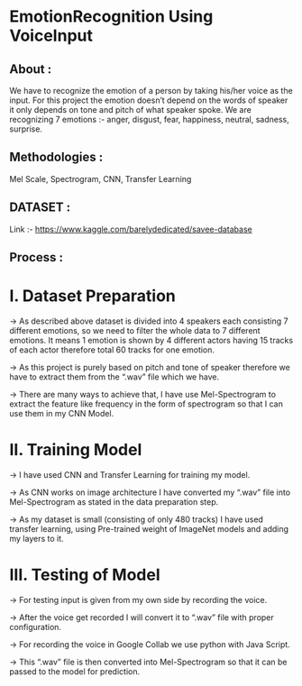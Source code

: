 # EmotionRecognition Using VoiceInput

## About :
We have to recognize the emotion of a person by taking his/her voice as the input. For this project the emotion doesn’t depend on the words of speaker it only depends on tone and pitch of what speaker spoke.
We are recognizing 7 emotions :- anger, disgust, fear, happiness, neutral, sadness, surprise.

## Methodologies :
Mel Scale, Spectrogram, CNN, Transfer Learning

## DATASET :
Link :- https://www.kaggle.com/barelydedicated/savee-database


## Process :
 # I.	Dataset Preparation
  -> As described above dataset is divided into 4 speakers each consisting 7 different emotions, so we need to filter the whole data to 7 different emotions. 
     It means 1 emotion is shown by 4 different actors having 15 tracks of each actor therefore total 60 tracks for one emotion. 

  -> As this project is purely based on pitch and tone of speaker therefore we have to extract them from the “.wav” file which we have.

  -> There are many ways to achieve that, I have use Mel-Spectrogram to extract the feature like frequency in the form of spectrogram so that I can use them in my CNN Model.
  
  
 # II.	Training Model
 -> I have used CNN and Transfer Learning for training my model.
 
 -> As CNN works on image architecture I have converted my “.wav” file into Mel-Spectrogram as stated in the data preparation step.
 
 -> As my dataset is small (consisting of only 480 tracks) I have used transfer learning, using Pre-trained weight of ImageNet models and adding my layers to it.

# III.	Testing of Model
 -> For testing input is given from my own side by recording the voice.
 
 -> After the voice get recorded I will convert it to “.wav” file with proper configuration.
 
 -> For recording the voice in Google Collab we use python with Java Script. 
 
 -> This “.wav” file is then converted into Mel-Spectrogram so that it can be passed to the model for prediction.
